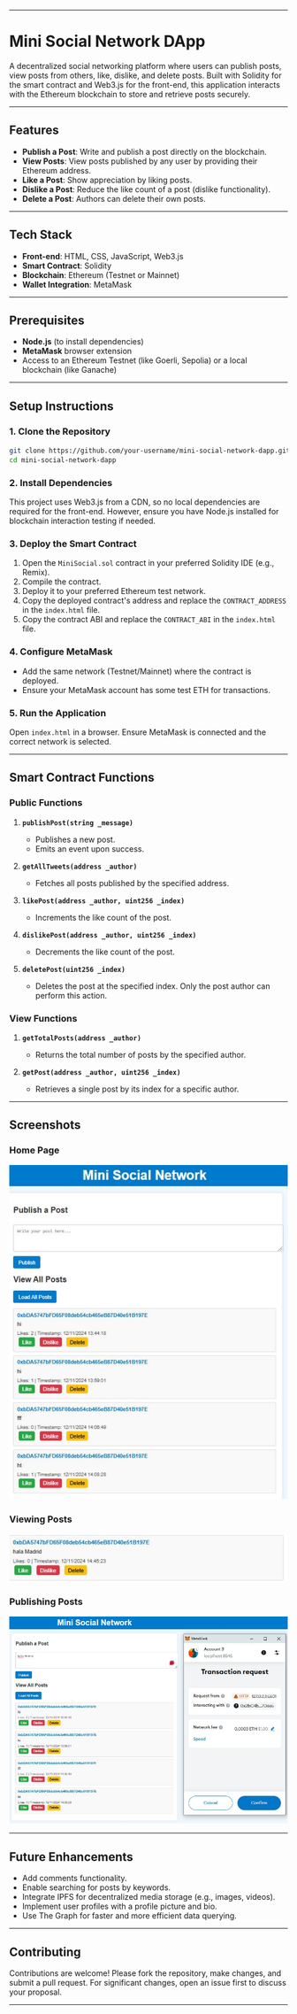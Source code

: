 
---

# Mini Social Network DApp

A decentralized social networking platform where users can publish posts, view posts from others, like, dislike, and delete posts. Built with Solidity for the smart contract and Web3.js for the front-end, this application interacts with the Ethereum blockchain to store and retrieve posts securely.

---

## Features

- **Publish a Post**: Write and publish a post directly on the blockchain.
- **View Posts**: View posts published by any user by providing their Ethereum address.
- **Like a Post**: Show appreciation by liking posts.
- **Dislike a Post**: Reduce the like count of a post (dislike functionality).
- **Delete a Post**: Authors can delete their own posts.

---

## Tech Stack

- **Front-end**: HTML, CSS, JavaScript, Web3.js
- **Smart Contract**: Solidity
- **Blockchain**: Ethereum (Testnet or Mainnet)
- **Wallet Integration**: MetaMask

---

## Prerequisites

- **Node.js** (to install dependencies)
- **MetaMask** browser extension
- Access to an Ethereum Testnet (like Goerli, Sepolia) or a local blockchain (like Ganache)

---

## Setup Instructions

### 1. Clone the Repository

```bash
git clone https://github.com/your-username/mini-social-network-dapp.git
cd mini-social-network-dapp
```

### 2. Install Dependencies

This project uses Web3.js from a CDN, so no local dependencies are required for the front-end. However, ensure you have Node.js installed for blockchain interaction testing if needed.

### 3. Deploy the Smart Contract

1. Open the `MiniSocial.sol` contract in your preferred Solidity IDE (e.g., Remix).
2. Compile the contract.
3. Deploy it to your preferred Ethereum test network.
4. Copy the deployed contract's address and replace the `CONTRACT_ADDRESS` in the `index.html` file.
5. Copy the contract ABI and replace the `CONTRACT_ABI` in the `index.html` file.

### 4. Configure MetaMask

- Add the same network (Testnet/Mainnet) where the contract is deployed.
- Ensure your MetaMask account has some test ETH for transactions.

### 5. Run the Application

Open `index.html` in a browser. Ensure MetaMask is connected and the correct network is selected.

---

## Smart Contract Functions

### Public Functions

1. **`publishPost(string _message)`**
   - Publishes a new post.
   - Emits an event upon success.

2. **`getAllTweets(address _author)`**
   - Fetches all posts published by the specified address.

3. **`likePost(address _author, uint256 _index)`**
   - Increments the like count of the post.

4. **`dislikePost(address _author, uint256 _index)`**
   - Decrements the like count of the post.

5. **`deletePost(uint256 _index)`**
   - Deletes the post at the specified index. Only the post author can perform this action.

### View Functions

1. **`getTotalPosts(address _author)`**
   - Returns the total number of posts by the specified author.

2. **`getPost(address _author, uint256 _index)`**
   - Retrieves a single post by its index for a specific author.

---

## Screenshots

### Home Page
![Home Page](minisocial.JPG)

### Viewing Posts
![View Posts](minisocial3.JPG)

### Publishing Posts
![Publish Posts](minisocial2.JPG)

---

## Future Enhancements

- Add comments functionality.
- Enable searching for posts by keywords.
- Integrate IPFS for decentralized media storage (e.g., images, videos).
- Implement user profiles with a profile picture and bio.
- Use The Graph for faster and more efficient data querying.

---

## Contributing

Contributions are welcome! Please fork the repository, make changes, and submit a pull request. For significant changes, open an issue first to discuss your proposal.


---
